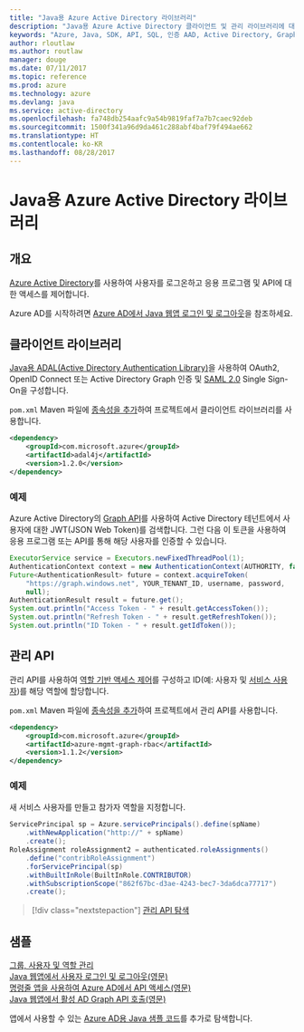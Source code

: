 ```yaml
---
title: "Java용 Azure Active Directory 라이브러리"
description: "Java용 Azure Active Directory 클라이언트 및 관리 라이브러리에 대한 참조 설명서"
keywords: "Azure, Java, SDK, API, SQL, 인증 AAD, Active Directory, Graph, OAuth 2.0"
author: rloutlaw
ms.author: routlaw
manager: douge
ms.date: 07/11/2017
ms.topic: reference
ms.prod: azure
ms.technology: azure
ms.devlang: java
ms.service: active-directory
ms.openlocfilehash: fa748db254aafc9a54b9819faf7a7b7caec92deb
ms.sourcegitcommit: 1500f341a96d9da461c288abf4baf79f494ae662
ms.translationtype: HT
ms.contentlocale: ko-KR
ms.lasthandoff: 08/28/2017
---
```

# <a name="azure-active-directory-libraries-for-java"></a>Java용 Azure Active Directory 라이브러리

## <a name="overview"></a>개요

[Azure Active Directory](/azure/active-directory/active-directory-whatis)를 사용하여 사용자를 로그온하고 응용 프로그램 및 API에 대한 액세스를 제어합니다.

Azure AD를 시작하려면 [Azure AD에서 Java 웹앱 로그인 및 로그아웃](/azure/active-directory/develop/active-directory-devquickstarts-webapp-java)을 참조하세요.

## <a name="client-library"></a>클라이언트 라이브러리

[Java용 ADAL(Active Directory Authentication Library)](https://github.com/AzureAD/azure-activedirectory-library-for-java)을 사용하여 OAuth2, OpenID Connect 또는 Active Directory Graph 인증 및 [SAML 2.0](https://docs.microsoft.com/azure/active-directory/develop/active-directory-saml-protocol-reference) Single Sign-On을 구성합니다.

`pom.xml` Maven 파일에 [종속성을 추가](https://maven.apache.org/guides/getting-started/index.html#How_do_I_use_external_dependencies)하여 프로젝트에서 클라이언트 라이브러리를 사용합니다.

```XML
<dependency>
    <groupId>com.microsoft.azure</groupId>
    <artifactId>adal4j</artifactId>
    <version>1.2.0</version>
</dependency>
```   

### <a name="example"></a>예제

Azure Active Directory의 [Graph API](https://docs.microsoft.com/azure/active-directory/develop/active-directory-graph-api)를 사용하여 Active Directory 테넌트에서 사용자에 대한 JWT(JSON Web Token)를 검색합니다. 그런 다음 이 토큰을 사용하여 응용 프로그램 또는 API를 통해 해당 사용자를 인증할 수 있습니다.

```java
ExecutorService service = Executors.newFixedThreadPool(1);
AuthenticationContext context = new AuthenticationContext(AUTHORITY, false, service);
Future<AuthenticationResult> future = context.acquireToken(
    "https://graph.windows.net", YOUR_TENANT_ID, username, password,
    null);
AuthenticationResult result = future.get();
System.out.println("Access Token - " + result.getAccessToken());
System.out.println("Refresh Token - " + result.getRefreshToken());
System.out.println("ID Token - " + result.getIdToken());
```

## <a name="management-api"></a>관리 API

관리 API를 사용하여 [역할 기반 액세스 제어](/azure/active-directory/role-based-access-control-what-is)를 구성하고 ID(예: 사용자 및 [서비스 사용자](https://docs.microsoft.com/en-us/azure/active-directory/develop/active-directory-application-objects))를 해당 역할에 할당합니다. 

`pom.xml` Maven 파일에 [종속성을 추가](https://maven.apache.org/guides/getting-started/index.html#How_do_I_use_external_dependencies)하여 프로젝트에서 관리 API를 사용합니다.

```XML
<dependency>
    <groupId>com.microsoft.azure</groupId>
    <artifactId>azure-mgmt-graph-rbac</artifactId>
    <version>1.1.2</version>
</dependency>
```

### <a name="example"></a>예제 

새 서비스 사용자를 만들고 참가자 역할을 지정합니다.

```java
ServicePrincipal sp = Azure.servicePrincipals().define(spName)
    .withNewApplication("http://" + spName)
    .create();
RoleAssignment roleAssignment2 = authenticated.roleAssignments()
    .define("contribRoleAssignment")
    .forServicePrincipal(sp)
    .withBuiltInRole(BuiltInRole.CONTRIBUTOR)
    .withSubscriptionScope("862f67bc-d3ae-4243-bec7-3da6dca77717")
    .create();
```

> [!div class="nextstepaction"]
> [관리 API 탐색](/java/api/overview/azure/activedirectory/managementapi)


## <a name="samples"></a>샘플

[그룹, 사용자 및 역할 관리](https://github.com/Azure-Samples/aad-java-browse-graph-and-manage-roles)    
[Java 웹앱에서 사용자 로그인 및 로그아웃(영문)](https://github.com/Azure-Samples/active-directory-java-webapp-openidconnect)    
[명령줄 앱을 사용하여 Azure AD에서 API 액세스(영문)](https://github.com/Azure-Samples/active-directory-java-native-headless)   
[Java 웹앱에서 활성 AD Graph API 호출(영문)](https://github.com/Azure-Samples/active-directory-java-graphapi-web/)  

앱에서 사용할 수 있는 [Azure AD용 Java 샘플 코드](https://azure.microsoft.com/en-us/resources/samples/?term=active+directory&platform=java)를 추가로 탐색합니다.